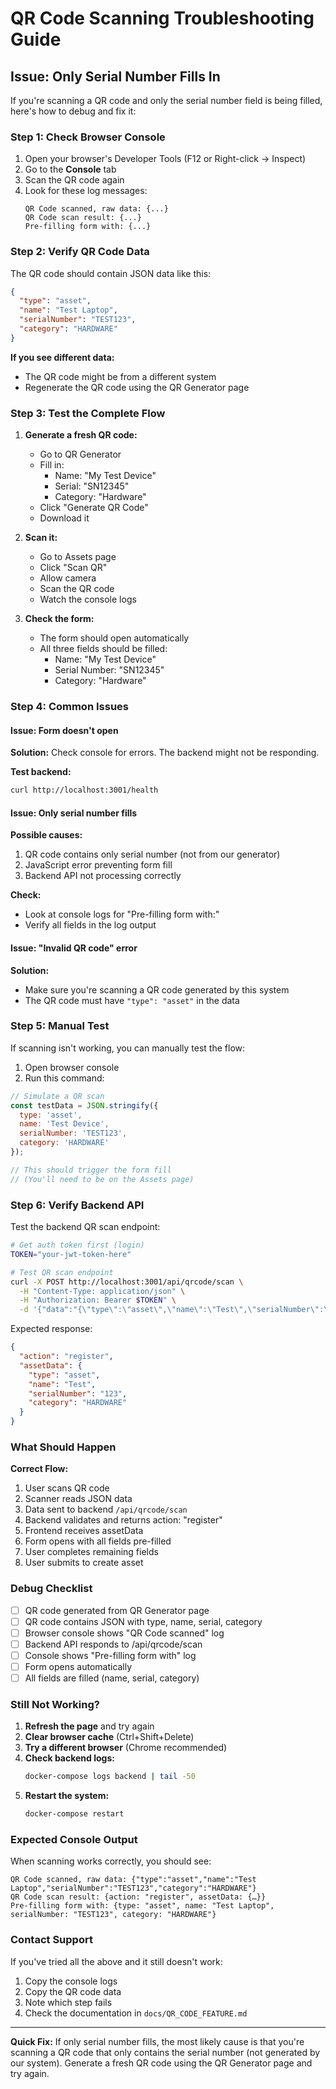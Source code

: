 # QR Code Scanning Troubleshooting Guide

## Issue: Only Serial Number Fills In

If you're scanning a QR code and only the serial number field is being filled, here's how to debug and fix it:

### Step 1: Check Browser Console

1. Open your browser's Developer Tools (F12 or Right-click → Inspect)
2. Go to the **Console** tab
3. Scan the QR code again
4. Look for these log messages:
   ```
   QR Code scanned, raw data: {...}
   QR Code scan result: {...}
   Pre-filling form with: {...}
   ```

### Step 2: Verify QR Code Data

The QR code should contain JSON data like this:
```json
{
  "type": "asset",
  "name": "Test Laptop",
  "serialNumber": "TEST123",
  "category": "HARDWARE"
}
```

**If you see different data:**
- The QR code might be from a different system
- Regenerate the QR code using the QR Generator page

### Step 3: Test the Complete Flow

1. **Generate a fresh QR code:**
   - Go to QR Generator
   - Fill in:
     - Name: "My Test Device"
     - Serial: "SN12345"
     - Category: "Hardware"
   - Click "Generate QR Code"
   - Download it

2. **Scan it:**
   - Go to Assets page
   - Click "Scan QR"
   - Allow camera
   - Scan the QR code
   - Watch the console logs

3. **Check the form:**
   - The form should open automatically
   - All three fields should be filled:
     - Name: "My Test Device"
     - Serial Number: "SN12345"
     - Category: "Hardware"

### Step 4: Common Issues

#### Issue: Form doesn't open
**Solution:** Check console for errors. The backend might not be responding.

**Test backend:**
```bash
curl http://localhost:3001/health
```

#### Issue: Only serial number fills
**Possible causes:**
1. QR code contains only serial number (not from our generator)
2. JavaScript error preventing form fill
3. Backend API not processing correctly

**Check:**
- Look at console logs for "Pre-filling form with:"
- Verify all fields in the log output

#### Issue: "Invalid QR code" error
**Solution:** 
- Make sure you're scanning a QR code generated by this system
- The QR code must have `"type": "asset"` in the data

### Step 5: Manual Test

If scanning isn't working, you can manually test the flow:

1. Open browser console
2. Run this command:
```javascript
// Simulate a QR scan
const testData = JSON.stringify({
  type: 'asset',
  name: 'Test Device',
  serialNumber: 'TEST123',
  category: 'HARDWARE'
});

// This should trigger the form fill
// (You'll need to be on the Assets page)
```

### Step 6: Verify Backend API

Test the backend QR scan endpoint:

```bash
# Get auth token first (login)
TOKEN="your-jwt-token-here"

# Test QR scan endpoint
curl -X POST http://localhost:3001/api/qrcode/scan \
  -H "Content-Type: application/json" \
  -H "Authorization: Bearer $TOKEN" \
  -d '{"data":"{\"type\":\"asset\",\"name\":\"Test\",\"serialNumber\":\"123\",\"category\":\"HARDWARE\"}"}'
```

Expected response:
```json
{
  "action": "register",
  "assetData": {
    "type": "asset",
    "name": "Test",
    "serialNumber": "123",
    "category": "HARDWARE"
  }
}
```

### What Should Happen

**Correct Flow:**
1. User scans QR code
2. Scanner reads JSON data
3. Data sent to backend `/api/qrcode/scan`
4. Backend validates and returns action: "register"
5. Frontend receives assetData
6. Form opens with all fields pre-filled
7. User completes remaining fields
8. User submits to create asset

### Debug Checklist

- [ ] QR code generated from QR Generator page
- [ ] QR code contains JSON with type, name, serial, category
- [ ] Browser console shows "QR Code scanned" log
- [ ] Backend API responds to /api/qrcode/scan
- [ ] Console shows "Pre-filling form with" log
- [ ] Form opens automatically
- [ ] All fields are filled (name, serial, category)

### Still Not Working?

1. **Refresh the page** and try again
2. **Clear browser cache** (Ctrl+Shift+Delete)
3. **Try a different browser** (Chrome recommended)
4. **Check backend logs:**
   ```bash
   docker-compose logs backend | tail -50
   ```
5. **Restart the system:**
   ```bash
   docker-compose restart
   ```

### Expected Console Output

When scanning works correctly, you should see:

```
QR Code scanned, raw data: {"type":"asset","name":"Test Laptop","serialNumber":"TEST123","category":"HARDWARE"}
QR Code scan result: {action: "register", assetData: {…}}
Pre-filling form with: {type: "asset", name: "Test Laptop", serialNumber: "TEST123", category: "HARDWARE"}
```

### Contact Support

If you've tried all the above and it still doesn't work:
1. Copy the console logs
2. Copy the QR code data
3. Note which step fails
4. Check the documentation in `docs/QR_CODE_FEATURE.md`

---

**Quick Fix:** If only serial number fills, the most likely cause is that you're scanning a QR code that only contains the serial number (not generated by our system). Generate a fresh QR code using the QR Generator page and try again.
